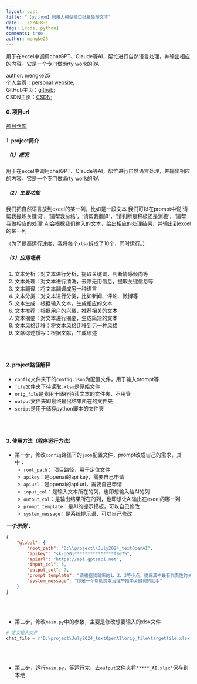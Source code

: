 ```yaml
---
layout: post
title: "【python】调用大模型接口批量处理文本"
date:   2024-8-1
tags: [code, python]
comments: true
author: mengke25
---
```


<head>
    <script src="https://cdn.mathjax.org/mathjax/latest/MathJax.js?config=TeX-AMS-MML_HTMLorMML" type="text/javascript"></script>
    <script type="text/x-mathjax-config">
        MathJax.Hub.Config({
            tex2jax: {
            skipTags: ['script', 'noscript', 'style', 'textarea', 'pre'],
            inlineMath: [['$','$']]
            }
        });
    </script>
</head>


用于在excel中调用chatGPT、Claude等AI，帮忙进行自然语言处理，并输出相应的内容。它是一个专门做dirty work的RA

<!-- more -->


author:  mengke25 <br />
个人主页：[personal website](https://mengke25.github.io); <br />
GitHub主页：[github](https://github.com/mengke25); <br />
CSDN主页：[CSDN](https://blog.csdn.net/weixin_43168119?spm=1000.2115.3001.5343); <br />


#### 0. 项目url
[项目仓库](https://github.com/mengke25/proj_textOpenAI)

#### 1. project简介

##### （1）概况

用于在excel中调用chatGPT、Claude等AI，帮忙进行自然语言处理，并输出相应的内容。它是一个专门做dirty work的RA

##### （2）主要功能

我们把自然语言放到excel的某一列，比如是一段文本
我们可以在promot中说‘请帮我提炼关键词’，‘请帮我总结’，‘请帮我翻译’，‘请判断是积极还是消极’，‘请帮我做相应的处理’
AI会根据我们输入的文本，给出相应的处理结果，并输出到excel的某一列

（为了提高运行速度，我将每个`xlsx`拆成了10个，同时运行。）

##### （3）应用场景

1. 文本分析：对文本进行分析，提取关键词，判断情感倾向等
2. 文本处理：对文本进行清洗，去除无用信息，提取关键信息等
3. 文本翻译：将文本翻译成另一种语言
4. 文本分类：对文本进行分类，比如新闻、评论、微博等
5. 文本生成：根据输入文本，生成相应的文本
6. 文本推荐：根据用户的兴趣，推荐相关的文本
7. 文本摘要：对文本进行摘要，生成简短的文本
8. 文本风格迁移：将文本风格迁移到另一种风格
9. 文献综述撰写：根据文献，生成综述

<br /> <br />

#### 2. project路径解释

* `config`文件夹下的`config.json`为配置文件，用于输入prompt等
* `file`文件夹下待读取`.xlsx`是原始文件
* `orig_file`是我用于储存待读文本的文件夹，不用管
* `output`文件夹即最终输出结果所在的文件夹
* `script`是用于储存python脚本的文件夹

<br /> <br />

#### 3. 使用方法（程序运行方法）



* 第一步，修改`config`路径下的`json`配置文件，prompt改成自己的需求，其中：   
  * `root_path`： 项目路径，用于定位文件
  * `apikey`：是openai的api key，需要自己申请
  * `apiurl`：是openai的api url，需要自己申请
  * `input_col`：是输入文本所在的列，也即想输入给AI的列
  * `output_col`：是输出结果所在的列，也即想让AI输出在excel的哪一列
  * `prompt_template`：是AI的提示模板，可以自己修改
  * `system_message`：是系统提示语，可以自己修改

***一个示例：***

```json
{
    "global": {
        "root_path": "D:\\project\\July2024_textOpenAI",
        "apikey": "sk-gG0j***************f9e75",
        "apiurl": "https://api.gptsapi.net",
        "input_col": 5,
        "output_col": 7,
        "prompt_template": "请根据我凝练的1、2、3等小点，提炼其中最有代表性的关键词2至3个即可（每个关键词不超过8个中文字），不要提及地方名称或“自贸试验区”这种通用的词，每个关键词用分号“；”相连",
        "system_message": "你是一个帮助提取治理举措中关键词的助手"
    }
}
```


<br /> <br />


* 第二步，修改`main.py`中的参数，主要是修改想要输入的xlsx文件

```python
# 定义输入文件
chat_file = r'D:\project\July2024_textOpenAI\orig_file\targetfile.xlsx'
```

<br /> <br />

* 第三步，运行`main.py`，等运行完，去`output`文件夹将`'****_AI.xlsx'`保存到本地





